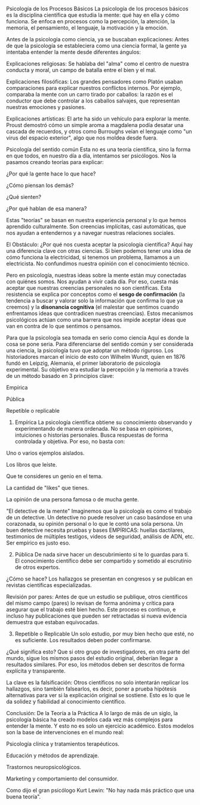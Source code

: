 Psicología de los Procesos Básicos
La psicología de los procesos básicos es la disciplina científica que estudia la mente: qué hay en ella y cómo funciona. Se enfoca en procesos como la percepción, la atención, la memoria, el pensamiento, el lenguaje, la motivación y la emoción.

Antes de la psicología como ciencia, ya se buscaban explicaciones:
Antes de que la psicología se estableciera como una ciencia formal, la gente ya intentaba entender la mente desde diferentes ángulos:

Explicaciones religiosas: Se hablaba del "alma" como el centro de nuestra conducta y moral, un campo de batalla entre el bien y el mal.

Explicaciones filosóficas: Los grandes pensadores como Platón usaban comparaciones para explicar nuestros conflictos internos. Por ejemplo, comparaba la mente con un carro tirado por caballos: la razón es el conductor que debe controlar a los caballos salvajes, que representan nuestras emociones y pasiones.

Explicaciones artísticas: El arte ha sido un vehículo para explorar la mente. Proust demostró cómo un simple aroma a magdalena podía desatar una cascada de recuerdos, y otros como Burroughs veían el lenguaje como "un virus del espacio exterior", algo que nos moldea desde fuera.

Psicología del sentido común
Esta no es una teoría científica, sino la forma en que todos, en nuestro día a día, intentamos ser psicólogos. Nos la pasamos creando teorías para explicar:

¿Por qué la gente hace lo que hace?

¿Cómo piensan los demás?

¿Qué sienten?

¿Por qué hablan de esa manera?

Estas "teorías" se basan en nuestra experiencia personal y lo que hemos aprendido culturalmente. Son creencias implícitas, casi automáticas, que nos ayudan a entendernos y a navegar nuestras relaciones sociales.

El Obstáculo: ¿Por qué nos cuesta aceptar la psicología científica?
Aquí hay una diferencia clave con otras ciencias. Si bien podemos tener una idea de cómo funciona la electricidad, si tenemos un problema, llamamos a un electricista. No confundimos nuestra opinión con el conocimiento técnico.

Pero en psicología, nuestras ideas sobre la mente están muy conectadas con quiénes somos. Nos ayudan a vivir cada día. Por eso, cuesta más aceptar que nuestras creencias personales no son científicas. Esta resistencia se explica por conceptos como el **sesgo de confirmación** (la tendencia a buscar y valorar solo la información que confirma lo que ya creemos) y la **disonancia cognitiva** (el malestar que sentimos cuando enfrentamos ideas que contradicen nuestras creencias). Estos mecanismos psicológicos actúan como una barrera que nos impide aceptar ideas que van en contra de lo que sentimos o pensamos.

Para que la psicología sea tomada en serio como ciencia
Aquí es donde la cosa se pone seria. Para diferenciarse del sentido común y ser considerada una ciencia, la psicología tuvo que adoptar un método riguroso. Los historiadores marcan el inicio de esto con Wilhelm Wundt, quien en 1876 fundó en Leipzig, Alemania, el primer laboratorio de psicología experimental. Su objetivo era estudiar la percepción y la memoria a través de un método basado en 3 principios clave:

Empírica

Pública

Repetible o replicable

1. Empírica
La psicología científica obtiene su conocimiento observando y experimentando de manera ordenada. No se basa en opiniones, intuiciones o historias personales. Busca respuestas de forma controlada y objetiva. Por eso, no basta con:

Uno o varios ejemplos aislados.

Los libros que leíste.

Que te consideres un genio en el tema.

La cantidad de "likes" que tienes.

La opinión de una persona famosa o de mucha gente.

"El detective de la mente"
Imaginemos que la psicología es como el trabajo de un detective. Un detective no puede resolver un caso basándose en una corazonada, su opinión personal o lo que le contó una sola persona. Un buen detective necesita pruebas y bases EMPÍRICAS: huellas dactilares, testimonios de múltiples testigos, videos de seguridad, análisis de ADN, etc. Ser empírico es justo eso.

2. Pública
De nada sirve hacer un descubrimiento si te lo guardas para ti. El conocimiento científico debe ser compartido y sometido al escrutinio de otros expertos.

¿Cómo se hace? Los hallazgos se presentan en congresos y se publican en revistas científicas especializadas.

Revisión por pares: Antes de que un estudio se publique, otros científicos del mismo campo (pares) lo revisan de forma anónima y crítica para asegurar que el trabajo esté bien hecho. Este proceso es continuo, e incluso hay publicaciones que pueden ser retractadas si nueva evidencia demuestra que estaban equivocadas.

3. Repetible o Replicable
Un solo estudio, por muy bien hecho que esté, no es suficiente. Los resultados deben poder confirmarse.

¿Qué significa esto? Que si otro grupo de investigadores, en otra parte del mundo, sigue los mismos pasos del estudio original, deberían llegar a resultados similares. Por eso, los métodos deben ser descritos de forma explícita y transparente.

La clave es la falsificación: Otros científicos no solo intentarán replicar los hallazgos, sino también falsearlos, es decir, poner a prueba hipótesis alternativas para ver si la explicación original se sostiene. Esto es lo que le da solidez y fiabilidad al conocimiento científico.

Conclusión: De la Teoría a la Práctica
A lo largo de más de un siglo, la psicología básica ha creado modelos cada vez más complejos para entender la mente. Y esto no es solo un ejercicio académico. Estos modelos son la base de intervenciones en el mundo real:

Psicología clínica y tratamientos terapéuticos.

Educación y métodos de aprendizaje.

Trastornos neuropsicológicos.

Marketing y comportamiento del consumidor.

Como dijo el gran psicólogo Kurt Lewin: "No hay nada más práctico que una buena teoría".
